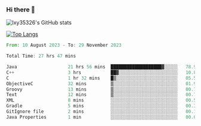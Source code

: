 ### Hi there 👋

<!--
**lxy35326/lxy35326** is a ✨ _special_ ✨ repository because its `README.md` (this file) appears on your GitHub profile.

Here are some ideas to get you started:

- 🔭 I’m currently working on ...
- 🌱 I’m currently learning ...
- 👯 I’m looking to collaborate on ...
- 🤔 I’m looking for help with ...
- 💬 Ask me about ...
- 📫 How to reach me: ...
- 😄 Pronouns: ...
- ⚡ Fun fact: ...
-->

![lxy35326's GitHub stats](https://github-readme-stats.vercel.app/api?username=lxy35326&show_icons=true)

[![Top Langs](https://github-readme-stats.vercel.app/api/top-langs/?username=anuraghazra&layout=compact)](https://github.com/anuraghazra/github-readme-stats)

<!--START_SECTION:waka-->

```rust
From: 10 August 2023 - To: 29 November 2023

Total Time: 27 hrs 47 mins

Java                   21 hrs 56 mins  ███████████████████▓░░░░░   78.93 %
C++                    3 hrs           ██▓░░░░░░░░░░░░░░░░░░░░░░   10.83 %
C                      1 hr 32 mins    █▒░░░░░░░░░░░░░░░░░░░░░░░   05.55 %
ObjectiveC             32 mins         ▒░░░░░░░░░░░░░░░░░░░░░░░░   01.98 %
Groovy                 13 mins         ▒░░░░░░░░░░░░░░░░░░░░░░░░   00.79 %
Text                   12 mins         ▒░░░░░░░░░░░░░░░░░░░░░░░░   00.77 %
XML                    8 mins          ░░░░░░░░░░░░░░░░░░░░░░░░░   00.53 %
Gradle                 5 mins          ░░░░░░░░░░░░░░░░░░░░░░░░░   00.30 %
GitIgnore file         2 mins          ░░░░░░░░░░░░░░░░░░░░░░░░░   00.15 %
Java Properties        1 min           ░░░░░░░░░░░░░░░░░░░░░░░░░   00.06 %
```

<!--END_SECTION:waka-->
